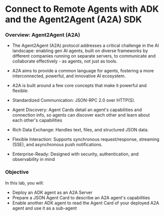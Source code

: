 # Connect to Remote Agents with ADK and the Agent2Agent (A2A) SDK

### Overview: Agent2Agent (A2A)

* The Agent2Agent (A2A) protocol addresses a critical challenge in the AI landscape: enabling gen AI agents, built on diverse frameworks by different companies running on separate servers, to communicate and collaborate effectively - as agents, not just as tools.

* A2A aims to provide a common language for agents, fostering a more interconnected, powerful, and innovative AI ecosystem.

* A2A is built around a few core concepts that make it powerful and flexible:

* Standardized Communication: JSON-RPC 2.0 over HTTP(S).
* Agent Discovery: Agent Cards detail an agent's capabilities and connection info, so agents can discover each other and learn about each other's capabilities
* Rich Data Exchange: Handles text, files, and structured JSON data.
* Flexible Interaction: Supports synchronous request/response, streaming (SSE), and asynchronous push notifications.
* Enterprise-Ready: Designed with security, authentication, and observability in mind

### Objective

In this lab, you will:

* Deploy an ADK agent as an A2A Server
* Prepare a JSON Agent Card to describe an A2A agent's capabilities
* Enable another ADK agent to read the Agent Card of your deployed A2A agent and use it as a sub-agent

